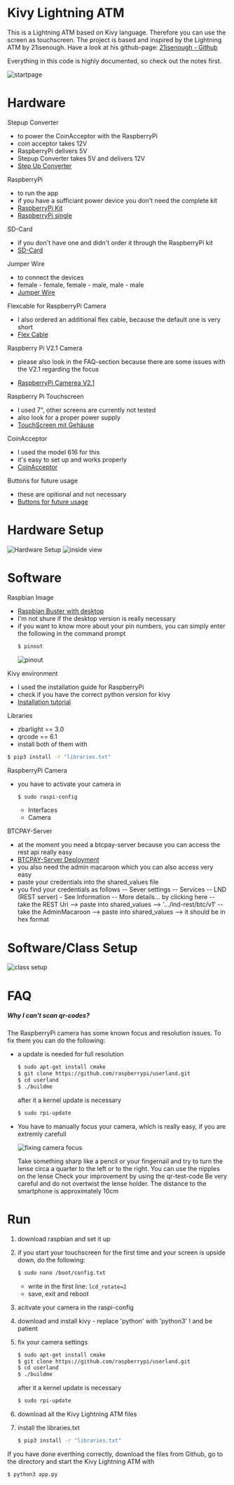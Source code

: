 # Kivy Lightning ATM
This is a Lightning ATM based on Kivy language. Therefore you can use the screen as touchscreen.
The project is based and inspired by the Lightning ATM by 21isenough. Have a look at his github-page: [21isenough - Github](https://github.com/21isenough/LightningATM)

Everything in this code is highly documented, so check out the notes first.

![startpage](media/Startpage.png)

# Hardware
Stepup Converter
*  to power the CoinAcceptor with the RaspberryPi
*  coin acceptor takes 12V
*  RaspberryPi delivers 5V
*  Stepup Converter takes 5V and delivers 12V
*  [Step Up Converter](https://www.amazon.de/gp/product/B07MKGN6M4/ref=ppx_yo_dt_b_asin_title_o08_s00?ie=UTF8&psc=1)

RaspberryPi
* to run the app
* if you have a sufficiant power device you don't need the complete kit
* [RaspberryPi Kit](https://www.amazon.de/UCreate-Raspberry-Pi-Desktop-Starter/dp/B07BNPZVR7/ref=sr_1_5?__mk_de_DE=%C3%85M%C3%85%C5%BD%C3%95%C3%91&dchild=1&keywords=raspberry+pi+3b%2B&qid=1586543795&sr=8-5)
* [RaspberryPi single](https://www.amazon.de/Raspberry-1373331-Modell-Mainboard-1GB/dp/B07BFH96M3/ref=sr_1_5?__mk_de_DE=%C3%85M%C3%85%C5%BD%C3%95%C3%91&dchild=1&keywords=%22raspberry+pi+3b%2B%22&qid=1586544121&sr=8-5)

SD-Card
* if you don't have one and didn't order it through the RaspberryPi kit
* [SD-Card](https://www.amazon.de/gp/product/B073JWXGNT/ref=ppx_yo_dt_b_asin_title_o04_s01?ie=UTF8&psc=1)

Jumper Wire
* to connect the devices
* female - female, female - male, male - male
* [Jumper Wire](https://www.amazon.de/gp/product/B01EV70C78/ref=ppx_yo_dt_b_asin_title_o03_s00?ie=UTF8&psc=1)

Flexcable for RaspberryPi Camera
* I also ordered an additional flex cable, because the default one is very short
* [Flex Cable](https://www.amazon.de/gp/product/B01N5RS4R2/ref=ppx_yo_dt_b_asin_title_o02_s00?ie=UTF8&psc=1)

Raspberry Pi V2.1 Camera
* please also look in the FAQ-section because there are some issues with the V2.1 regarding the focus

* [RaspberryPi Camerea V2.1](https://www.amazon.de/gp/product/B01ER2SKFS/ref=ppx_yo_dt_b_asin_title_o03_s01?ie=UTF8&psc=1)

Raspberry Pi Touchscreen
* I used 7", other screens are currently not tested
* also look for a proper power supply
* [TouchScreen mit Gehäuse](https://www.amazon.de/Raspberry-Pi-Touchscreen-Display-Geh%C3%A4use/dp/B01M0AT5O5/ref=sr_1_15?__mk_de_DE=%C3%85M%C3%85%C5%BD%C3%95%C3%91&dchild=1&keywords=raspberry+pi+3&qid=1586543678&sr=8-15)

CoinAcceptor
* I used the model 616 for this
* it's easy to set up and works properly
* [CoinAcceptor](https://www.amazon.de/gp/product/B07DKBF1ZV/ref=ppx_yo_dt_b_asin_title_o01_s01?ie=UTF8&psc=1)

Buttons for future usage
* these are opitional and not necessary
* [Buttons for future usage](https://www.amazon.de/gp/product/B07N1N1T7R/ref=ppx_yo_dt_b_asin_title_o03_s00?ie=UTF8&psc=1)

# Hardware Setup

![Hardware Setup](media/hardwaresetup.png)
![inside view](media/insideview.png)

# Software
Raspbian Image
* [Raspbian Buster with desktop](https://www.raspberrypi.org/downloads/raspbian/)
* I'm not shure if the desktop version is really necessary
* if you want to know more about your pin numbers, you can simply enter the following in the command prompt
    ```sh
    $ pinout
    ```
    ![pinout](media/pinout.png)

Kivy environment
* I used the installation guide for RaspberryPi
* check if you have the correct python version for kivy
* [Installation tutorial](https://kivy.org/doc/stable/installation/installation-rpi.html)

Libraries
* zbarlight == 3.0
* qrcode == 6.1
* install both of them with 
```sh
$ pip3 install -r "libraries.txt"
```

RaspberryPi Camera
* you have to activate your camera in 
    ```sh
    $ sudo raspi-config
    ```
    - Interfaces
    - Camera

BTCPAY-Server
* at the moment you need a btcpay-server because you can access the rest api really easy
* [BTCPAY-Server Deployment](https://docs.btcpayserver.org/deployment/deployment)
* you also need the admin macaroon which you can also access very easy
* paste your credentials into the shared_values file
* you find your credentials as follows
-- Sever settings
-- Services
-- LND (REST server) - See Information
-- More details... by clicking here
-- take the REST Uri --> paste into shared_values --> '.../lnd-rest/btc/v1'
-- take the AdminMacaroon --> paste into shared_values --> it should be in hex format

# Software/Class Setup

![class setup](media/class_setup.png)

# FAQ

##### Why I can't scan qr-codes?
The RaspberryPi camera has some known focus and resolution issues. To fix them you can do the following:
* a update is needed for full resolution
    ```sh 
    $ sudo apt-get install cmake
    $ git clone https://github.com/raspberrypi/userland.git
    $ cd userland
    $ ./buildme
    ```
    after it a kernel update is necessary
    ```sh
    $ sudo rpi-update
    ```
* You have to manually focus your camera, which is         really easy, if you are extremly carefull

    ![fixing camera focus](media/fixingcamerafocus.png)
    
    Take something sharp like a pencil or your fingernail and try to turn the lense circa a quarter to the left or to the right.
    You can use the nipples on the lense
    Check your improvement by using the qr-test-code
    Be very careful and do not overtwist the lense holder. The distance to the smartphone is approximately 10cm

# Run

1. download raspbian and set it up
2. if you start your touchscreen for the first time and your screen is upside down, do the following:
    ```sh
    $ sudo nano /boot/config.txt
    ```
    - write in the first line: ```lcd_rotate=2```
    - save, exit and reboot
    
3. acitvate your camera in the raspi-config
4. download and install kivy - replace 'python' with 'python3' ! and be patient
5. fix your camera settings
    ```sh 
    $ sudo apt-get install cmake
    $ git clone https://github.com/raspberrypi/userland.git
    $ cd userland
    $ ./buildme
    ```
    after it a kernel update is necessary
    ```sh
    $ sudo rpi-update
    ```
6. download all the Kivy Lightning ATM files
7. install the libraries.txt
    ```sh
    $ pip3 install -r "libraries.txt"
    ```
If you have done everthing correctly, download the files from Github, go to the directory and start the Kivy Lightning ATM with
```sh
$ python3 app.py
```


